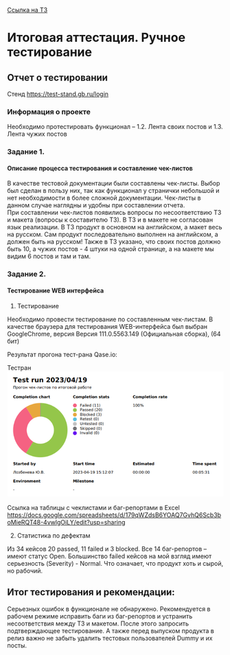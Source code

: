 [Ссылка на ТЗ](https://docs.google.com/document/d/1WeNQnA2s80BVtIBF7toAoduFuz_yZc3KykWBb-eFnac/edit)

# Итоговая аттестация. Ручное тестирование
 
## Отчет о тестировании
Стенд https://test-stand.gb.ru/login

### Информация о проекте

Необходимо протестировать функционал – 1.2. Лента своих постов и 1.3. Лента чужих постов

### Задание 1. 

#### Описание процесса тестирования и составление чек-листов
В качестве тестовой документации были составлены чек-листы. Выбор был сделан в пользу них, так как функционал у странички небольшой и нет необходимости в более сложной документации. Чек-листы в данном случае наглядны и удобны при составлении отчета.  
При составлении чек-листов появились вопросы по несоответствию ТЗ и макета (вопросы к составителю ТЗ).
В ТЗ и в макете не согласован язык реализации. В ТЗ продукт в основном на английском, а макет весь на русском. Сам продукт последовательно выполнен на английском, а должен быть на русском!
Также в ТЗ указано, что своих постов должно быть 10, а чужих постов - 4 штуки на одной странице, а на макете мы видим 6 постов и там и там.


### Задание 2. 

#### Тестирование WEB интерфейса
 
1. Тестирование

Необходимо провести тестирование по составленным чек-листам.
В качестве браузера для тестирования WEB-интерфейса был выбран GoogleChrome, версия Версия 111.0.5563.149 (Официальная сборка), (64 бит)


Результат прогона тест-рана Qase.io:


Тестран ![testrun](result.png)


Ссылка на таблицы с чеклистами и баг-репортами в Excel
https://docs.google.com/spreadsheets/d/179qWZdsB6YOAQ7GvhQ6Scb3boMieRQT48-4vwlgOiLY/edit?usp=sharing 

 
2. Статистика по дефектам

Из 34 кейсов 20 passed, 11 failed и 3 blocked.
Все 14 баг-репортов – имеют статус Open. 
Большинство failed кейсов на мой взгляд имеют серьезность (Severity) - Normal. Что означает, что продукт хоть и сырой, но рабочий.

 ## Итог тестирования и рекомендации:
Серьезных ошибок в функционале не обнаружено. 
Рекомендуется в рабочем режиме исправить баги из баг-репортов и устранить несоответствия между ТЗ и макетом.
После этого запросить подтверждающее тестирование. 
А также перед выпуском продукта в релиз важно не забыть удалить тестовых пользователей Dummy и их посты.

